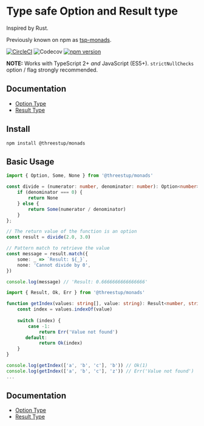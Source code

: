 # Type safe Option and Result type

Inspired by Rust.

Previously known on npm as [tsp-monads](https://www.npmjs.com/package/tsp-monads).

[![CircleCI](https://img.shields.io/circleci/project/github/Threestup/monads.svg)](https://circleci.com/gh/Threestup/monads)
![Codecov](https://img.shields.io/codecov/c/github/Threestup/monads.svg)
[![npm version](https://img.shields.io/npm/v/@threestup/monads.svg)](https://www.npmjs.com/package/@threestup/monads)

**NOTE:** Works with TypeScript 2+ _and_ JavaScript (ES5+). `strictNullChecks` option / flag strongly recommended.

## Documentation

- [Option Type](https://github.com/threestup/monads/tree/master/src/Option)
- [Result Type](https://github.com/threestup/monads/tree/master/src/Result)

## Install

```
npm install @threestup/monads
```

## Basic Usage

```typescript
import { Option, Some, None } from '@threestup/monads'

const divide = (numerator: number, denominator: number): Option<number> => {
    if (denominator === 0) {
        return None
    } else {
        return Some(numerator / denominator)
    }
};

// The return value of the function is an option
const result = divide(2.0, 3.0)

// Pattern match to retrieve the value
const message = result.match({
    some: _ => `Result: ${_}`,
    none: 'Cannot divide by 0',
})

console.log(message) // 'Result: 0.6666666666666666'
```

```typescript
import { Result, Ok, Err } from '@threestup/monads'

function getIndex(values: string[], value: string): Result<number, string> {
    const index = values.indexOf(value)
    
    switch (index) {
        case -1:
            return Err('Value not found')
       default:
            return Ok(index)
    }
}

console.log(getIndex(['a', 'b', 'c'], 'b')) // Ok(1)
console.log(getIndex(['a', 'b', 'c'], 'z')) // Err('Value not found')
...
```

## Documentation

- [Option Type](https://github.com/threestup/monads/tree/master/src/Option)
- [Result Type](https://github.com/threestup/monads/tree/master/src/Result)
